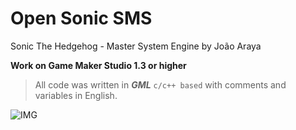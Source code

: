 # Open Sonic SMS

Sonic The Hedgehog - Master System Engine by João Araya

**Work on Game Maker Studio 1.3 or higher**

> All code was written in ***GML*** `c/c++ based` with comments and variables in English.

![IMG](https://1.bp.blogspot.com/-3EnmxkLt8FI/XlyrctgNJdI/AAAAAAAA1JA/mPZmpnGh6a4SYBy73tn2tE84G2yVl7AggCNcBGAsYHQ/s1600/mini.png)
